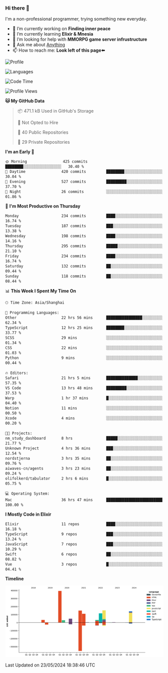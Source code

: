 ### Hi there 👋

I'm a non-professional programmer, trying something new everyday.

<!--
**dyzdyz010/dyzdyz010** is a ✨ _special_ ✨ repository because its `README.md` (this file) appears on your GitHub profile.
-->

- 🔭 I’m currently working on **Finding inner peace**
- 🌱 I’m currently learning **Elixir & Mnesia**
- 🤔 I’m looking for help with **MMORPG game server infrustructure**
- 💬 Ask me about [Anything](https://github.com/dyzdyz010/dyzdyz010/issues)
- 📫 How to reach me: **Look left of this page⬅️**

<!-- - 👯 I’m looking to collaborate on
- 😄 Pronouns: ...
- ⚡ Fun fact: ...
 -->
 
![Profile](https://github-readme-stats.vercel.app/api?username=dyzdyz010&count_private=true&show_icons=true&theme=dracula)

![Languages](https://github-readme-stats.vercel.app/api/top-langs/?username=dyzdyz010&layout=compact&theme=dracula)

<!--START_SECTION:waka-->
![Code Time](http://img.shields.io/badge/Code%20Time-1%2C529%20hrs%2045%20mins-blue)

![Profile Views](http://img.shields.io/badge/Profile%20Views-7-blue)

**🐱 My GitHub Data** 

> 📦 471.1 kB Used in GitHub's Storage 
 > 
> 🚫 Not Opted to Hire
 > 
> 📜 40 Public Repositories 
 > 
> 🔑 29 Private Repositories 
 > 
**I'm an Early 🐤** 

```text
🌞 Morning                425 commits         ████████░░░░░░░░░░░░░░░░░   30.40 % 
🌆 Daytime                420 commits         ████████░░░░░░░░░░░░░░░░░   30.04 % 
🌃 Evening                527 commits         █████████░░░░░░░░░░░░░░░░   37.70 % 
🌙 Night                  26 commits          ░░░░░░░░░░░░░░░░░░░░░░░░░   01.86 % 
```
📅 **I'm Most Productive on Thursday** 

```text
Monday                   234 commits         ████░░░░░░░░░░░░░░░░░░░░░   16.74 % 
Tuesday                  187 commits         ███░░░░░░░░░░░░░░░░░░░░░░   13.38 % 
Wednesday                198 commits         ████░░░░░░░░░░░░░░░░░░░░░   14.16 % 
Thursday                 295 commits         █████░░░░░░░░░░░░░░░░░░░░   21.10 % 
Friday                   234 commits         ████░░░░░░░░░░░░░░░░░░░░░   16.74 % 
Saturday                 132 commits         ██░░░░░░░░░░░░░░░░░░░░░░░   09.44 % 
Sunday                   118 commits         ██░░░░░░░░░░░░░░░░░░░░░░░   08.44 % 
```


📊 **This Week I Spent My Time On** 

```text
🕑︎ Time Zone: Asia/Shanghai

💬 Programming Languages: 
Other                    22 hrs 56 mins      ████████████████░░░░░░░░░   62.34 % 
TypeScript               12 hrs 25 mins      ████████░░░░░░░░░░░░░░░░░   33.77 % 
SCSS                     29 mins             ░░░░░░░░░░░░░░░░░░░░░░░░░   01.34 % 
CSS                      22 mins             ░░░░░░░░░░░░░░░░░░░░░░░░░   01.03 % 
Python                   9 mins              ░░░░░░░░░░░░░░░░░░░░░░░░░   00.44 % 

🔥 Editors: 
Safari                   21 hrs 5 mins       ██████████████░░░░░░░░░░░   57.35 % 
VS Code                  13 hrs 48 mins      █████████░░░░░░░░░░░░░░░░   37.53 % 
Warp                     1 hr 37 mins        █░░░░░░░░░░░░░░░░░░░░░░░░   04.40 % 
Notion                   11 mins             ░░░░░░░░░░░░░░░░░░░░░░░░░   00.50 % 
Xcode                    4 mins              ░░░░░░░░░░░░░░░░░░░░░░░░░   00.20 % 

🐱‍💻 Projects: 
nm_study_dashboard       8 hrs               █████░░░░░░░░░░░░░░░░░░░░   21.77 % 
Unknown Project          4 hrs 36 mins       ███░░░░░░░░░░░░░░░░░░░░░░   12.54 % 
nordstjerna              3 hrs 35 mins       ██░░░░░░░░░░░░░░░░░░░░░░░   09.76 % 
aiwaves-cn/agents        3 hrs 23 mins       ██░░░░░░░░░░░░░░░░░░░░░░░   09.24 % 
olifolkerd/tabulator     2 hrs 6 mins        █░░░░░░░░░░░░░░░░░░░░░░░░   05.75 % 

💻 Operating System: 
Mac                      36 hrs 47 mins      █████████████████████████   100.00 % 
```

**I Mostly Code in Elixir** 

```text
Elixir                   11 repos            ████░░░░░░░░░░░░░░░░░░░░░   16.18 % 
TypeScript               9 repos             ███░░░░░░░░░░░░░░░░░░░░░░   13.24 % 
JavaScript               7 repos             ███░░░░░░░░░░░░░░░░░░░░░░   10.29 % 
Swift                    6 repos             ██░░░░░░░░░░░░░░░░░░░░░░░   08.82 % 
Vue                      3 repos             █░░░░░░░░░░░░░░░░░░░░░░░░   04.41 % 
```



**Timeline**

![Lines of Code chart](https://raw.githubusercontent.com/dyzdyz010/dyzdyz010/master/assets/bar_graph.png)


 Last Updated on 23/05/2024 18:38:46 UTC
<!--END_SECTION:waka-->
